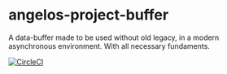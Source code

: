 # angelos-project-buffer
A data-buffer made to be used without old legacy, in a modern asynchronous environment. With all necessary fundaments.

[![CircleCI](https://circleci.com/gh/angelos-project/angelos-project-buffer/tree/master.svg?style=shield)](https://circleci.com/gh/angelos-project/angelos-project-buffer/tree/master)